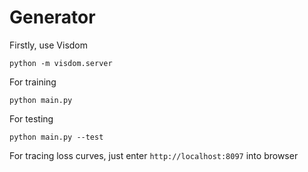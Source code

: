 # Generator

Firstly, use Visdom

```
python -m visdom.server
```

For training

```
python main.py
```

For testing

```
python main.py --test
```

For tracing loss curves, just enter `http://localhost:8097` into browser

